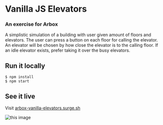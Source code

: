 # Vanilla JS Elevators

### An exercise for Arbox

A simplistic simulation of a building with user given amount of floors and elevators.
The user can press a button on each floor for calling the elevator. An elevator will be chosen by how close the elevator is to the calling floor. If an idle elevator exists, prefer taking it over the busy elevators.

## Run it locally

```
$ npm install
$ npm start
```

## See it live

Visit [arbox-vanilla-elevators.surge.sh](arbox-vanilla-elevators.surge.sh)

![this image]('./src/media/images/javascript.png')
